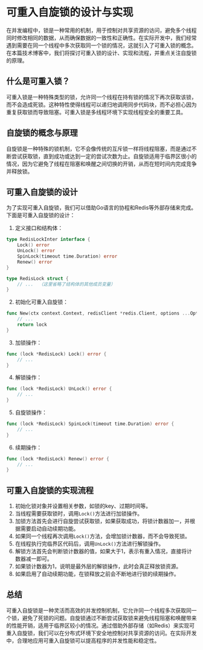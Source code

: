 # 可重入自旋锁的设计与实现

在并发编程中，锁是一种常用的机制，用于控制对共享资源的访问，避免多个线程同时修改相同的数据，从而确保数据的一致性和正确性。在实际开发中，我们经常遇到需要在同一个线程中多次获取同一个锁的情况，这就引入了可重入锁的概念。在本篇技术博客中，我们将探讨可重入锁的设计、实现和流程，并重点关注自旋锁的原理。

## 什么是可重入锁？

可重入锁是一种特殊类型的锁，允许同一个线程在持有锁的情况下再次获取该锁，而不会造成死锁。这种特性使得线程可以递归地调用同步代码块，而不必担心因为重复获取锁而导致阻塞。可重入锁是多线程环境下实现线程安全的重要工具。

## 自旋锁的概念与原理

自旋锁是一种特殊的锁机制，它不会像传统的互斥锁一样将线程阻塞，而是通过不断尝试获取锁，直到成功或达到一定的尝试次数为止。自旋锁适用于临界区很小的情况，因为它避免了线程在阻塞和唤醒之间切换的开销，从而在短时间内完成竞争并释放锁。

## 可重入自旋锁的设计

为了实现可重入自旋锁，我们可以借助Go语言的协程和Redis等外部存储来完成。下面是可重入自旋锁的设计：

1. 定义接口和结构体：

```go
type RedisLockInter interface {
	Lock() error
	UnLock() error
	SpinLock(timeout time.Duration) error
	Renew() error
}

type RedisLock struct {
	// ...  （这里省略了结构体的其他成员变量）
}
```

2. 初始化可重入自旋锁：

```go
func New(ctx context.Context, redisClient *redis.Client, options ...Option) RedisLockInter {
	// ...
	return lock
}
```

3. 加锁操作：

```go
func (lock *RedisLock) Lock() error {
	// ...
}
```

4. 解锁操作：

```go
func (lock *RedisLock) UnLock() error {
	// ...
}
```

5. 自旋锁操作：

```go
func (lock *RedisLock) SpinLock(timeout time.Duration) error {
	// ...
}
```

6. 续期操作：

```go
func (lock *RedisLock) Renew() error {
	// ...
}
```

## 可重入自旋锁的实现流程

1. 初始化锁对象并设置相关参数，如锁的key、过期时间等。
2. 当线程需要获取锁时，调用`Lock()`方法进行加锁操作。
3. 加锁方法首先会进行自旋尝试获取锁，如果获取成功，将锁计数器加一，并根据需要启动自动续期功能。
4. 如果同一个线程再次调用`Lock()`方法，会增加锁计数器，而不会导致死锁。
5. 在线程执行完临界区代码后，调用`UnLock()`方法进行解锁操作。
6. 解锁方法首先会判断锁计数器的值，如果大于1，表示有重入情况，直接将计数器减一即可。
7. 如果锁计数器为1，说明是最外层的解锁操作，此时会真正释放锁资源。
8. 如果启用了自动续期功能，在锁释放之前会不断地进行锁的续期操作。

## 总结

可重入自旋锁是一种灵活而高效的并发控制机制，它允许同一个线程多次获取同一个锁，避免了死锁的问题。自旋锁通过不断尝试获取锁来避免线程阻塞和唤醒带来的性能开销，适用于临界区较小的情况。通过借助外部存储（如Redis）来实现可重入自旋锁，我们可以在分布式环境下安全地控制对共享资源的访问。在实际开发中，合理地应用可重入自旋锁可以提高程序的并发性能和稳定性。


